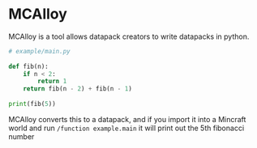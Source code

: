# MCAlloy

MCAlloy is a tool allows datapack creators to write datapacks in python.

```python
# example/main.py
 
def fib(n):
    if n < 2:
        return 1
    return fib(n - 2) + fib(n - 1)
 
print(fib(5))
```

MCAlloy converts this to a datapack, and if you import it into a Mincraft world and run `/function example.main` it will print out the 5th fibonacci number


